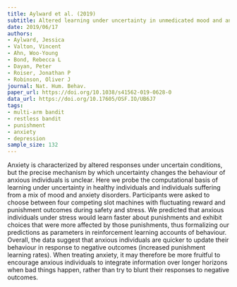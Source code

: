 ```yaml
---
title: Aylward et al. (2019)
subtitle: Altered learning under uncertainty in unmedicated mood and anxiety disorders
date: 2019/06/17
authors:
- Aylward, Jessica
- Valton, Vincent
- Ahn, Woo-Young
- Bond, Rebecca L
- Dayan, Peter
- Roiser, Jonathan P
- Robinson, Oliver J
journal: Nat. Hum. Behav.
paper_url: https://doi.org/10.1038/s41562-019-0628-0
data_url: https://doi.org/10.17605/OSF.IO/UB6J7
tags:
- multi-arm bandit
- restless bandit
- punishment
- anxiety
- depression
sample_size: 132
---
```


Anxiety is characterized by altered responses under uncertain conditions, but the precise mechanism by which uncertainty changes the behaviour of anxious individuals is unclear. Here we probe the computational basis of learning under uncertainty in healthy individuals and individuals suffering from a mix of mood and anxiety disorders. Participants were asked to choose between four competing slot machines with fluctuating reward and punishment outcomes during safety and stress. We predicted that anxious individuals under stress would learn faster about punishments and exhibit choices that were more affected by those punishments, thus formalizing our predictions as parameters in reinforcement learning accounts of behaviour. Overall, the data suggest that anxious individuals are quicker to update their behaviour in response to negative outcomes (increased punishment learning rates). When treating anxiety, it may therefore be more fruitful to encourage anxious individuals to integrate information over longer horizons when bad things happen, rather than try to blunt their responses to negative outcomes.
